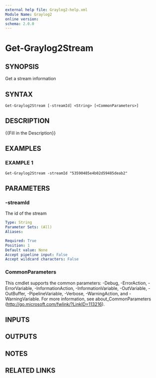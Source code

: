 ```yaml
---
external help file: Graylog2-help.xml
Module Name: Graylog2
online version:
schema: 2.0.0
---
```


# Get-Graylog2Stream

## SYNOPSIS
Get a stream information

## SYNTAX

```
Get-Graylog2Stream [-streamId] <String> [<CommonParameters>]
```

## DESCRIPTION
{{Fill in the Description}}

## EXAMPLES

### EXAMPLE 1
```
Get-Graylog2Stream -streamId "53590485e4b02d59485deab2"
```

## PARAMETERS

### -streamId
The id of the stream

```yaml
Type: String
Parameter Sets: (All)
Aliases:

Required: True
Position: 1
Default value: None
Accept pipeline input: False
Accept wildcard characters: False
```

### CommonParameters
This cmdlet supports the common parameters: -Debug, -ErrorAction, -ErrorVariable, -InformationAction, -InformationVariable, -OutVariable, -OutBuffer, -PipelineVariable, -Verbose, -WarningAction, and -WarningVariable.
For more information, see about_CommonParameters (http://go.microsoft.com/fwlink/?LinkID=113216).

## INPUTS

## OUTPUTS

## NOTES

## RELATED LINKS
